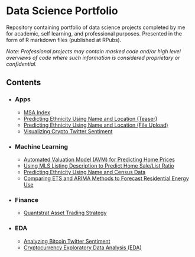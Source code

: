 # Data Science Portfolio
Repository containing portfolio of data science projects completed by me for academic, self learning, and professional purposes. Presented in the form of R markdown files (published at RPubs).

*Note: Professional projects may contain masked code and/or high level overviews of code where such information is considered proprietary or confidential.*

## Contents
* ### Apps
  * [MSA Index](https://jcmlapps.shinyapps.io/MSA_Index/)
  * [Predicting Ethnicity Using Name and Location (Teaser)](https://jcmlapps.shinyapps.io/teaserEthPred/)
  * [Predicting Ethnicity Using Name and Location (File Upload)]( https://jcmlapps.shinyapps.io/Elektos_Eth_Upload/)
  * [Visualizing Crypto Twitter Sentiment](https://jcmlapps.shinyapps.io/twitter_sentiment/)
* ### Machine Learning
  * [Automated Valuation Model (AVM) for Predicting Home Prices](http://rpubs.com/jwcb1025/AVM)
  * [Using MLS Listing Description to Predict Home Sale/List Ratio](http://rpubs.com/jwcb1025/listing_description_pred)
  * [Predicting Ethnicity Using Name and Census Data](http://rpubs.com/jwcb1025/est_ethnicity)
  * [Comparing ETS and ARIMA Methods to Forecast Residential Energy Use](http://rpubs.com/jwcb1025/forecast_residential_energy)
* ### Finance
  * [Quantstrat Asset Trading Strategy](http://rpubs.com/jwcb1025/quantstrat_trading_strategy)
* ### EDA
  * [Analyzing Bitcoin Twitter Sentiment](http://rpubs.com/jwcb1025/BTC_twitter_sentiment)
  * [Cryptocurrency Exploratory Data Analysis (EDA)](http://rpubs.com/jwcb1025/crypto_eda)
